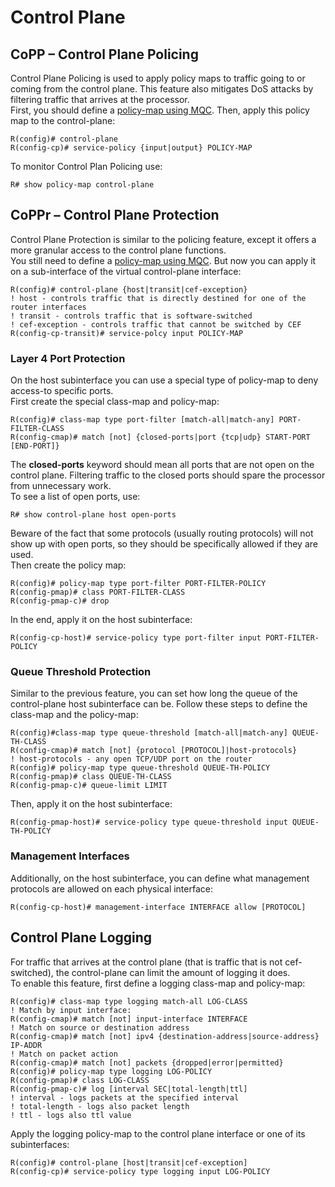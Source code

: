 # Control Plane

## CoPP – Control Plane Policing

Control Plane Policing is used to apply policy maps to traffic going to or coming from the control plane. This feature also mitigates DoS attacks by filtering traffic that arrives at the processor.\
First, you should define a [policy-map using MQC](https://nyquist.eu/qos-101-classifying-and-marking/#2\_MQC\_Modular\_QoS\_CLI). Then, apply this policy map to the control-plane:

```
R(config)# control-plane
R(config-cp)# service-policy {input|output} POLICY-MAP
```

To monitor Control Plan Policing use:

```
R# show policy-map control-plane
```

## CoPPr – Control Plane Protection

Control Plane Protection is similar to the policing feature, except it offers a more granular access to the control plane functions.\
You still need to define a [policy-map using MQC](https://nyquist.eu/qos-101-classifying-and-marking/#2\_MQC\_Modular\_QoS\_CLI). But now you can apply it on a sub-interface of the virtual control-plane interface:

```
R(config)# control-plane {host|transit|cef-exception}
! host - controls traffic that is directly destined for one of the router interfaces
! transit - controls traffic that is software-switched
! cef-exception - controls traffic that cannot be switched by CEF
R(config-cp-transit)# service-polcy input POLICY-MAP
```

### Layer 4 Port Protection

On the host subinterface you can use a special type of policy-map to deny access-to specific ports.\
First create the special class-map and policy-map:

```
R(config)# class-map type port-filter [match-all|match-any] PORT-FILTER-CLASS
R(config-cmap)# match [not] {closed-ports|port {tcp|udp} START-PORT [END-PORT]}
```

The **closed-ports** keyword should mean all ports that are not open on the control plane. Filtering traffic to the closed ports should spare the processor from unnecessary work.\
To see a list of open ports, use:

```
R# show control-plane host open-ports
```

Beware of the fact that some protocols (usually routing protocols) will not show up with open ports, so they should be specifically allowed if they are used.\
Then create the policy map:

```
R(config)# policy-map type port-filter PORT-FILTER-POLICY
R(config-pmap)# class PORT-FILTER-CLASS
R(config-pmap-c)# drop
```

In the end, apply it on the host subinterface:

```
R(config-cp-host)# service-policy type port-filter input PORT-FILTER-POLICY
```

### Queue Threshold Protection

Similar to the previous feature, you can set how long the queue of the control-plane host subinterface can be. Follow these steps to define the class-map and the policy-map:

```
R(config)#class-map type queue-threshold [match-all|match-any] QUEUE-TH-CLASS
R(config-cmap)# match [not] {protocol [PROTOCOL]|host-protocols}
! host-protocols - any open TCP/UDP port on the router
R(config)# policy-map type queue-threshold QUEUE-TH-POLICY
R(config-pmap)# class QUEUE-TH-CLASS
R(config-pmap-c)# queue-limit LIMIT
```

Then, apply it on the host subinterface:

```
R(config-pmap-host)# service-policy type queue-threshold input QUEUE-TH-POLICY
```

### Management Interfaces

Additionally, on the host subinterface, you can define what management protocols are allowed on each physical interface:

```
R(config-cp-host)# management-interface INTERFACE allow [PROTOCOL]
```

## Control Plane Logging

For traffic that arrives at the control plane (that is traffic that is not cef-switched), the control-plane can limit the amount of logging it does.\
To enable this feature, first define a logging class-map and policy-map:

```
R(config)# class-map type logging match-all LOG-CLASS
! Match by input interface:
R(config-cmap)# match [not] input-interface INTERFACE
! Match on source or destination address
R(config-cmap)# match [not] ipv4 {destination-address|source-address} IP-ADDR
! Match on packet action
R(config-cmap)# match [not] packets {dropped|error|permitted}
R(config)# policy-map type logging LOG-POLICY
R(config-pmap)# class LOG-CLASS
R(config-pmap-c)# log [interval SEC|total-length|ttl]
! interval - logs packets at the specified interval
! total-length - logs also packet length
! ttl - logs also ttl value
```

Apply the logging policy-map to the control plane interface or one of its subinterfaces:

```
R(config)# control-plane [host|transit|cef-exception]
R(config-cp)# service-policy type logging input LOG-POLICY
```
